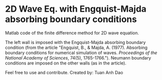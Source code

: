 # 2D Wave Eq. with Engquist-Majda absorbing boundary conditions
Matlab code of the finite difference method for 2D wave equation.

The left wall is imposed with the Engquist-Majda absorbing boundary condition (from the article "Engquist, B., & Majda, A. (1977). Absorbing boundary conditions for numerical simulation of waves. *Proceedings of the National Academy of Sciences*, 74(5), 1765-1766."). Neumann boundary conditions are imposed on the other walls (as in the article).

Feel free to use and contribute.
Created by: Tuan Anh Dao

